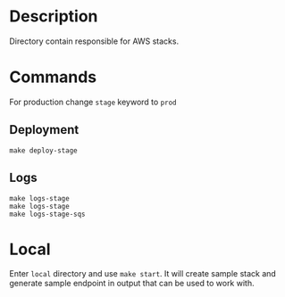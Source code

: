 # Description

Directory contain responsible for AWS stacks. 

# Commands

For production change `stage` keyword to `prod`

## Deployment

```
make deploy-stage
```

## Logs

```
make logs-stage
make logs-stage
make logs-stage-sqs
```

# Local

Enter `local` directory and use `make start`. It will create sample stack and generate sample endpoint in output that
can be used to work with.
